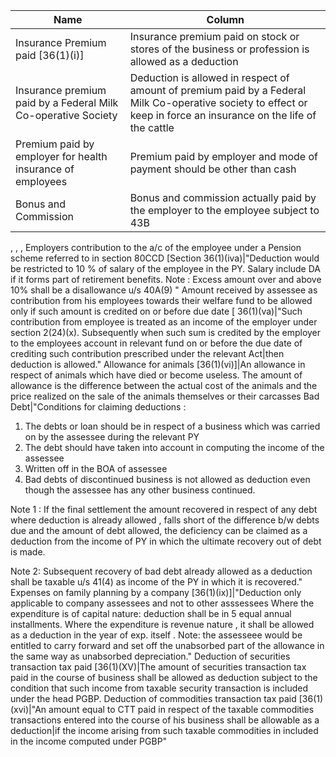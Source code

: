 ﻿Name|Column
-|-|
Insurance Premium paid [36(1)(i)]|Insurance premium paid on stock or stores of the business or profession is allowed as a deduction
Insurance premium paid by a Federal Milk Co-operative Society|Deduction is allowed in respect of amount of premium paid by a Federal Milk Co-operative society to effect or keep in force an insurance on the life of the cattle
Premium paid by employer for health insurance of employees|Premium paid by employer and mode of payment should be other than cash
Bonus and Commission|Bonus and commission actually paid by the employer to the employee subject to 43B
,
,
,
Employers contribution to the a/c of the employee under a Pension scheme referred to in section 80CCD [Section 36(1)(iva)|"Deduction would be restricted to 10 % of salary of the employee in the PY. Salary include DA if it forms part of retirement benefits. Note : Excess amount over and above 10% shall be a disallowance u/s 40A(9) "
Amount received by assessee as contribution from his employees towards their welfare fund to be allowed only if such amount is credited on or before due date [ 36(1)(va)|"Such contribution from employee is treated as an income of the employer under section 2(24)(x). 
Subsequently when such sum is credited by the employer to the employees account in relevant fund on or before the due date of crediting such contribution prescribed under the relevant Act|then deduction is allowed."
Allowance for animals [36(1)(vi)]|An allowance in respect of animals  which have died or become useless. The amount of allowance is the difference between the actual cost of the animals and the price realized on the sale of the animals themselves or their carcasses
Bad Debt|"Conditions for claiming deductions :
1. The debts or loan should be in respect of a business which was carried on by the assessee during the relevant PY
2. The debt should have taken into account in computing the income of the assessee 
3. Written off in the BOA of assessee
4. Bad debts of discontinued business is not allowed as deduction even though the assessee has any other business continued.

Note 1 : If the final settlement the amount recovered in respect of any debt where deduction is already allowed , falls short of the difference b/w debts due and the amount of debt allowed, the deficiency can be claimed as a deduction from the income of PY in which the ultimate recovery out of debt is made.

Note 2: Subsequent recovery of bad debt already allowed as a deduction shall be taxable u/s 41(4) as income of the PY in which it is recovered."
Expenses on family planning by a company [36(1)(ix)]|"Deduction only applicable to company assessees and not to other asssessees
Where the expenditure is of capital nature: deduction shall be in 5 equal annual installments.
Where the expenditure is revenue nature , it shall be allowed as a deduction in the year of exp. itself .
Note: the assesseee would be entitled to carry forward and set off the unabsorbed part of the allowance in the same way as unabsorbed depreciation."
Deduction of securities transaction tax paid [36(1)(XV)|The amount of securities transaction tax paid in the course of business shall be allowed as deduction subject to the condition that such income from taxable security transaction is included under the head PGBP.
Deduction of commodities transaction tax paid [36(1)(xvi)|"An amount equal to CTT paid in respect of the taxable commodities transactions entered into the course of his business shall be allowable as a deduction|if the income arising from such taxable commodities in included in the income computed under PGBP"